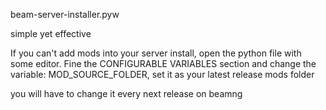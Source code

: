 beam-server-installer.pyw

simple yet effective

If you can't add mods into your server install, open the python file with some editor.
Fine the CONFIGURABLE VARIABLES section and change the variable:
MOD_SOURCE_FOLDER, set it as your latest release mods folder

you will have to change it every next release on beamng
